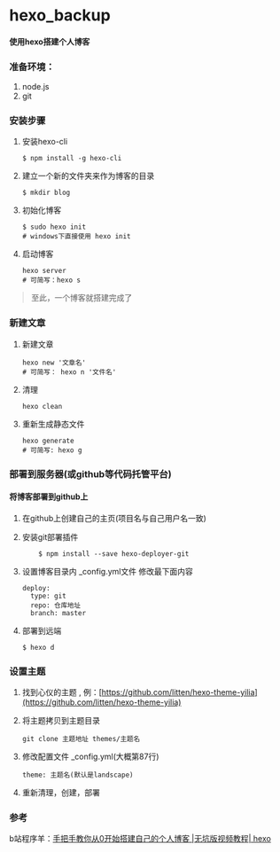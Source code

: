 # hexo_backup

#### 使用hexo搭建个人博客

### 准备环境：

1. node.js
2. git

### 安装步骤

1. 安装hexo-cli
	```
    $ npm install -g hexo-cli
    ```

2. 建立一个新的文件夹来作为博客的目录
    ```
    $ mkdir blog
    ```

3. 初始化博客
    ```
    $ sudo hexo init
    # windows下直接使用 hexo init
    ```

3. 启动博客
    ```
    hexo server
    # 可简写：hexo s
    ```

> 至此，一个博客就搭建完成了

### 新建文章

1. 新建文章
    ```
    hexo new '文章名'
    # 可简写： hexo n '文件名'
    ```

2. 清理
    ```
    hexo clean
    ```

3. 重新生成静态文件
    ```
    hexo generate
    # 可简写: hexo g
    ```

### 部署到服务器(或github等代码托管平台)

#### 将博客部署到github上

1. 在github上创建自己的主页(项目名与自己用户名一致)

2. 安装git部署插件
    ```
        $ npm install --save hexo-deployer-git
    ```

3. 设置博客目录内 _config.yml文件
    修改最下面内容
    ```
    deploy: 
      type: git
      repo: 仓库地址
      branch: master
    ```

4. 部署到远端
    ```
    $ hexo d
    ```

### 设置主题

1. 找到心仪的主题 , 例：[https://github.com/litten/hexo-theme-yilia](https://github.com/litten/hexo-theme-yilia)

2. 将主题拷贝到主题目录
    ```
    git clone 主题地址 themes/主题名
    ```

3. 修改配置文件 _config.yml(大概第87行) 
    ```
    theme: 主题名(默认是landscape)
    ```
4. 重新清理，创建，部署

### 参考
b站程序羊：[手把手教你从0开始搭建自己的个人博客 |无坑版视频教程| hexo](https://www.bilibili.com/video/av44544186)